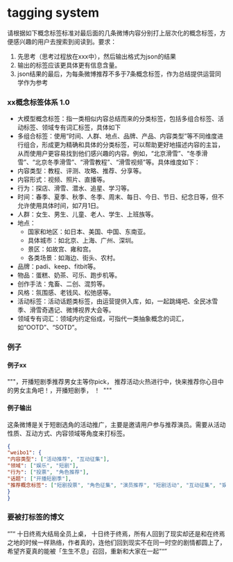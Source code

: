 # tagging system


请根据如下概念标签标准对最后面的几条微博内容分别打上层次化的概念标签，方便感兴趣的用户去搜索到阅读到。要求：
1. 先思考（思考过程放在<think>xxx</think>中），然后输出格式为json的结果  
2. 输出的标签应该更具体更有信息含量。
3. json结果的最后，为每条微博推荐不多于7条概念标签，作为总结提供运营同学作为参考

### xx概念标签体系 1.0  
* 大模型概念标签：指一类相似内容总结而来的分类标签，包括多组合标签、活动标签、领域专有词汇标签，具体如下  
* 多组合标签：使用“时间、人群、地点、品牌、产品、内容类型”等不同维度进行组合，形成更为精确和具体的分类标签，可以帮助更好地描述内容的主旨，从而使用户更容易找到他们感兴趣的内容。例如，“北京滑雪”、“冬季滑雪”、“北京冬季滑雪”、“滑雪教程”、“滑雪视频”等。具体维度如下：  
* 内容类型：教程、评测、攻略、推荐、分享等。  
* 内容形式：视频、照片、直播等。  
* 行为：探店、滑雪、潜水、追星、学习等。  
* 时间：春季、夏季、秋季、冬季、周末、每日、今日、节日、纪念日等，但不允许使用具体时间，如7月1日。  
* 人群：女生、男生、儿童、老人、学生、上班族等。  
* 地点：  
    - 国家和地区：如日本、美国、中国、东南亚。  
    - 具体城市：如北京、上海、广州、深圳。  
    - 景区：如故宫、雍和宫。  
    - 各类场景：如海边、街头、农村。  
* 品牌：padi、keep、fitbit等。  
* 物品：蛋糕、奶茶、可乐、跑步机等。  
* 创作手法：鬼畜、二创、混剪等。  
* 风格：氛围感、老钱风、松弛感等。  
* 活动标签：活动话题类标签，由运营提供入库，如，一起跳绳吧、全民冰雪季、滑雪奇遇记、微博视界大会等。  
* 领域专有词汇：领域内约定俗成，可指代一类抽象概念的词汇，如“OOTD”、“SOTD”。  

### 例子  
#### 例子xx  
"""，开播短剧季推荐男女主等你pick， 推荐活动火热进行中，快来推荐你心目中的男女主角吧！，开播短剧季， ！ <URL> ​ ​​​ """  
#### 例子输出  
<think>  
这条微博是关于短剧选角的活动推广，主要是邀请用户参与推荐演员。需要从活动性质、互动方式、内容领域等角度来打标签。
</think>  

```json  
{  
"weibo1": {  
"内容类型": ["活动推荐", "互动征集"],  
"领域": ["娱乐", "短剧"],  
"行为": ["投票", "角色推荐"],  
"话题": ["开播短剧季"],  
"推荐概念标签": ["短剧投票", "角色征集", "演员推荐", "短剧活动", "互动征集", "娱乐内容", "观众参与"]  
}  
}  
```  

### 要被打标签的博文  
“”“ 十日终焉大结局全员上桌， 十日终于终焉，所有人回到了现实却还是和在终焉之地的时候一样熟络，作者真的，连他们回到现实不在同一时空的剧情都圆上了，希望齐夏真的能被「生生不息」召回，重新和大家在一起​ ”“”
